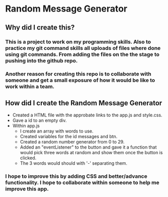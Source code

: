 # Random Message Generator

## Why did I create this?

### This is a project to work on my programming skills. Also to practice my git command skills all uploads of files where done using git commands. From adding the files on the the stage to pushing into the github repo.

### Another reason for creating this repo is to collaborate with someone and get a small exposure of how it would be like to work within a team.

## How did I create the Random Message Generator

  - Created a HTML file with the approbate links to the app.js and style.css.
  - Gave a id to an empty div.
  - Within app.js
    * I create an array with words to use.
    * Created variables for the id messages and btn.
    * Created a random number generator from 0 to 29.
    * Added an "eventListener" to the button and gave it a function that would pick three words at random and show them once the button is clicked.
    * The 3 words would should with '-' separating them.

### I hope to improve this by adding CSS and better/advance functionality. I hope to collaborate within someone to help me improve this app.
